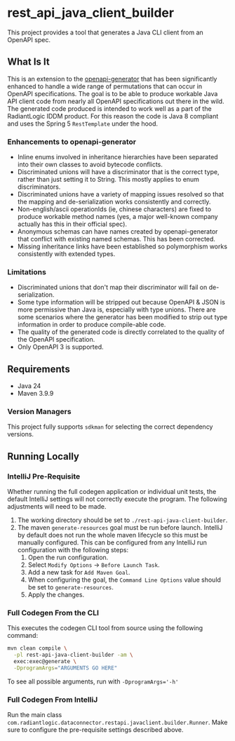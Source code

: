 # rest_api_java_client_builder

This project provides a tool that generates a Java CLI client from an OpenAPI spec.

## What Is It

This is an extension to the [openapi-generator](https://github.com/OpenAPITools/openapi-generator) that has been significantly enhanced to handle a wide range of permutations that can occur in OpenAPI specifications. The goal is to be able to produce workable Java API client code from nearly all OpenAPI specifications out there in the wild.  The generated code produced is intended to work well as a part of the RadiantLogic IDDM product. For this reason the code is Java 8 compliant and uses the Spring 5 `RestTemplate` under the hood.

### Enhancements to openapi-generator

- Inline enums involved in inheritance hierarchies have been separated into their own classes to avoid bytecode conflicts.
- Discriminated unions will have a discriminator that is the correct type, rather than just setting it to String. This mostly applies to enum discriminators.
- Discriminated unions have a variety of mapping issues resolved so that the mapping and de-serialization works consistently and correctly.
- Non-english/ascii operationIds (ie, chinese characters) are fixed to produce workable method names (yes, a major well-known company actually has this in their official spec).
- Anonymous schemas can have names created by openapi-generator that conflict with existing named schemas. This has been corrected.
- Missing inheritance links have been established so polymorphism works consistently with extended types.

### Limitations

- Discriminated unions that don't map their discriminator will fail on de-serialization.
- Some type information will be stripped out because OpenAPI & JSON is more permissive than Java is, especially with type unions. There are some scenarios where the generator has been modified to strip out type information in order to produce compile-able code.
- The quality of the generated code is directly correlated to the quality of the OpenAPI specification.
- Only OpenAPI 3 is supported.

## Requirements

- Java 24
- Maven 3.9.9

### Version Managers

This project fully supports `sdkman` for selecting the correct dependency versions.

## Running Locally

### IntelliJ Pre-Requisite

Whether running the full codegen application or individual unit tests, the default IntelliJ settings will not correctly execute the program. The following adjustments will need to be made.

1. The working directory should be set to `./rest-api-java-client-builder`.
2. The maven `generate-resources` goal must be run before launch. IntelliJ by default does not run the whole maven lifecycle so this must be manually configured. This can be configured from any IntelliJ run configuration with the following steps:
   1. Open the run configuration.
   2. Select `Modify Options` -> `Before Launch Task`.
   3. Add a new task for `Add Maven Goal`.
   4. When configuring the goal, the `Command Line Options` value should be set to `generate-resources`.
   5. Apply the changes.

### Full Codegen From the CLI

This executes the codegen CLI tool from source using the following command:

```bash
mvn clean compile \
  -pl rest-api-java-client-builder -am \
  exec:exec@generate \
  -DprogramArgs="ARGUMENTS GO HERE"
```

To see all possible arguments, run with `-DprogramArgs='-h'`

### Full Codegen From IntelliJ

Run the main class `com.radiantlogic.dataconnector.restapi.javaclient.builder.Runner`. Make sure to configure the pre-requisite settings described above.

